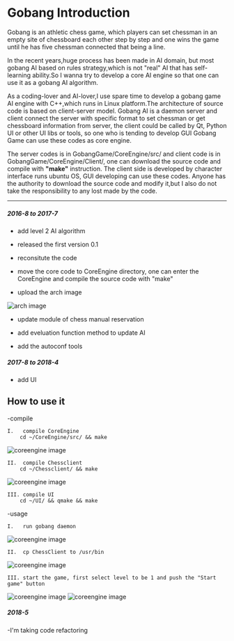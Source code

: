 # Gobang Introduction 

Gobang is an athletic chess game, which players can set chessman in an empty site of chessboard each other step by step and one wins the game until he has five chessman connected that being a line. 

In the recent years,huge process has been made in AI domain, but most gobang AI based on rules strategy,which is not "real" AI that has self-learning ability.So I wanna try to develop a core AI engine so that one can use it as a gobang AI algorithm. 

As a coding-lover and AI-lover,I use spare time to develop a gobang game AI engine with C++,which runs in Linux platform.The architecture of source code is based on client-server model. Gobang AI is a daemon server and client connect the server with specific format to set chessman or get chessboard information from server, the client could be called by Qt, Python UI or other UI libs or tools, so one who is tending to develop GUI Gobang Game can use these codes as core engine.

The server codes is in GobangGame/CoreEngine/src/ and client code is in GobangGame/CoreEngine/Client/, one can download the source code and compile with **"make"** instruction. The client side is developed by character interface runs ubuntu OS, GUI developing can use these codes. Anyone has the authority to download the source code and modify it,but I also do not take the responsibility to any lost made by the code.


---
##### 2016-8 to 2017-7

- add level 2 AI algorithm 

- released the first version 0.1

- reconsitute the code

- move the core code to CoreEngine directory, one can enter the CoreEngine and compile
  the source code with "make"

- upload the arch image

![arch image](https://github.com/VizXu/GobangGame/blob/master/CoreEngine/src/img/gobang.png)

- update module of chess manual reservation

- add eveluation function method to update AI 

- add the autoconf tools

##### 2017-8 to 2018-4
- add UI

## How to use it

-compile

	I.   compile CoreEngine
		cd ~/CoreEngine/src/ && make
![coreengine image](https://github.com/VizXu/GobangGame/blob/master/CoreEngine/src/img/1.png)

	II.  compile Chessclient
		cd ~/Chessclient/ && make
![coreengine image](https://github.com/VizXu/GobangGame/blob/master/CoreEngine/src/img/3.png)

	III. compile UI
		cd ~/UI/ && qmake && make

-usage

	I.   run gobang daemon
![coreengine image](https://github.com/VizXu/GobangGame/blob/master/CoreEngine/src/img/2.png)

	II.  cp ChessClient to /usr/bin
![coreengine image](https://github.com/VizXu/GobangGame/blob/master/CoreEngine/src/img/4.png)

	III. start the game, first select level to be 1 and push the "Start game" button
![coreengine image](https://github.com/VizXu/GobangGame/blob/master/CoreEngine/src/img/7.png)
![coreengine image](https://github.com/VizXu/GobangGame/blob/master/CoreEngine/src/img/8.png)

##### 2018-5
-I'm taking code refactoring

